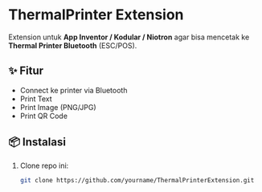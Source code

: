 # ThermalPrinter Extension

Extension untuk **App Inventor / Kodular / Niotron** agar bisa mencetak ke **Thermal Printer Bluetooth** (ESC/POS).

## ✨ Fitur
- Connect ke printer via Bluetooth
- Print Text
- Print Image (PNG/JPG)
- Print QR Code

## 📦 Instalasi
1. Clone repo ini:
   ```bash
   git clone https://github.com/yourname/ThermalPrinterExtension.git
